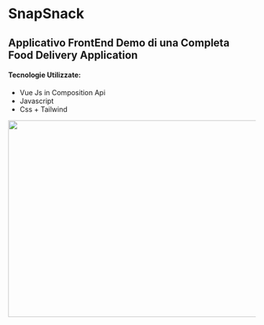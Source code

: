 <h1> SnapSnack </h1>
<h2> Applicativo FrontEnd Demo di una Completa Food Delivery Application </h2>

<h4>Tecnologie Utilizzate: </h4>
<ul>
<li>Vue Js in Composition Api</li>
<li>Javascript</li>
<li>Css + Tailwind </li>
</ul>

<img src="https://i.imgur.com/dmikBCD.png" width="600" height="400">
